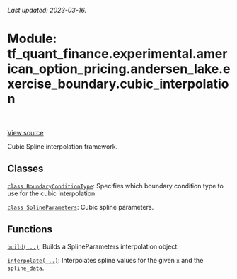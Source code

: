 <!--
This file is generated by a tool. Do not edit directly.
For open-source contributions the docs will be updated automatically.
-->

*Last updated: 2023-03-16.*

<div itemscope itemtype="http://developers.google.com/ReferenceObject">
<meta itemprop="name" content="tf_quant_finance.experimental.american_option_pricing.andersen_lake.exercise_boundary.cubic_interpolation" />
<meta itemprop="path" content="Stable" />
</div>

# Module: tf_quant_finance.experimental.american_option_pricing.andersen_lake.exercise_boundary.cubic_interpolation

<!-- Insert buttons and diff -->

<table class="tfo-notebook-buttons tfo-api" align="left">
</table>

<a target="_blank" href="https://github.com/paolodelia99/tf-quant-finance/blob/main/tf_quant_finance/math/interpolation/cubic/cubic_interpolation.py">View source</a>



Cubic Spline interpolation framework.



## Classes

[`class BoundaryConditionType`](../../../../../tf_quant_finance/math/interpolation/cubic/BoundaryConditionType.md): Specifies which boundary condition type to use for the cubic interpolation.

[`class SplineParameters`](../../../../../tf_quant_finance/math/interpolation/cubic/SplineParameters.md): Cubic spline parameters.

## Functions

[`build(...)`](../../../../../tf_quant_finance/math/interpolation/cubic/build_spline.md): Builds a SplineParameters interpolation object.

[`interpolate(...)`](../../../../../tf_quant_finance/math/interpolation/cubic/interpolate.md): Interpolates spline values for the given `x` and the `spline_data`.

